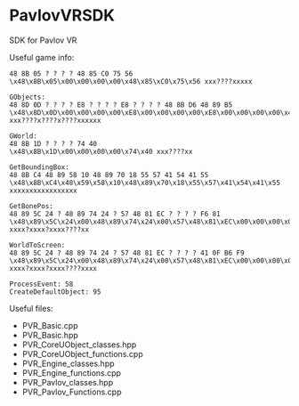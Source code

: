 # PavlovVRSDK
SDK for Pavlov VR

Useful game info:
```GNames:
48 8B 05 ? ? ? ? 48 85 C0 75 56
\x48\x8B\x05\x00\x00\x00\x00\x48\x85\xC0\x75\x56 xxx????xxxxx

GObjects:
48 8D 0D ? ? ? ? E8 ? ? ? ? E8 ? ? ? ? 48 8B D6 48 89 B5
\x48\x8D\x0D\x00\x00\x00\x00\xE8\x00\x00\x00\x00\xE8\x00\x00\x00\x00\x48\x8B\xD6\x48\x89\xB5 xxx????x????x????xxxxxx

GWorld: 
48 8B 1D ? ? ? ? 74 40
\x48\x8B\x1D\x00\x00\x00\x00\x74\x40 xxx????xx

GetBoundingBox:
48 8B C4 48 89 58 10 48 89 70 18 55 57 41 54 41 55
\x48\x8B\xC4\x48\x59\x58\x10\x48\x89\x70\x18\x55\x57\x41\x54\x41\x55 xxxxxxxxxxxxxxxxx

GetBonePos:
48 89 5C 24 ? 48 89 74 24 ? 57 48 81 EC ? ? ? ? F6 81
\x48\x89\x5C\x24\x00\x48\x89\x74\x24\x00\x57\x48\x81\xEC\x00\x00\x00\x00\xF6\x81 xxxx?xxxx?xxxx????xx

WorldToScreen:
48 89 5C 24 ? 48 89 74 24 ? 57 48 81 EC ? ? ? ? 41 0F B6 F9
\x48\x89\x5C\x24\x00\x48\x89\x74\x24\x00\x57\x48\x81\xEC\x00\x00\x00\x00\x41\x0F\xB6\xF9 xxxx?xxxx?xxxx????xxxx

ProcessEvent: 58
CreateDefaultObject: 95
```

Useful files:
- PVR_Basic.cpp
- PVR_Basic.hpp
- PVR_CoreUObject_classes.hpp
- PVR_CoreUObject_functions.cpp
- PVR_Engine_classes.hpp
- PVR_Engine_functions.cpp
- PVR_Pavlov_classes.hpp
- PVR_Pavlov_Functions.cpp
